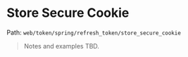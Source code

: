 # Store Secure Cookie

Path: `web/token/spring/refresh_token/store_secure_cookie`

> Notes and examples TBD.

